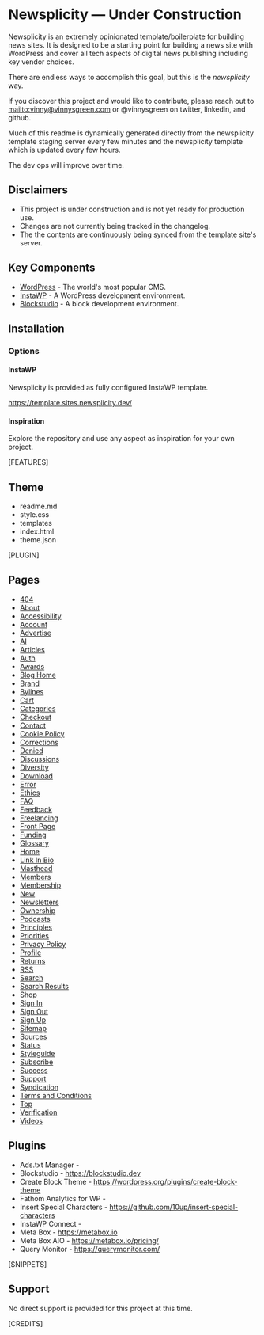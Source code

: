 # Newsplicity — Under Construction

Newsplicity is an extremely opinionated template/boilerplate for building news sites. It is designed to be a starting point for building a news site with WordPress and cover all tech aspects of digital news publishing including key vendor choices. 

There are endless ways to accomplish this goal, but this is the _newsplicity_ way.

If you discover this project and would like to contribute, please reach out to [mailto:vinny@vinnysgreen.com](vinny@vinnysgreen.com) or @vinnysgreen on twitter, linkedin, and github.

Much of this readme is dynamically generated directly from the newsplicity template staging server every few minutes and the newsplicity template which is updated every few hours.

The dev ops will improve over time.

## Disclaimers
- This project is under construction and is not yet ready for production use.
- Changes are not currently being tracked in the changelog.
- The the contents are continuously being synced from the template site's server.

## Key Components

- [WordPress](https://wordpress.org) - The world's most popular CMS.
- [InstaWP](https://instawp.io) - A WordPress development environment.
- [Blockstudio](https://blockstudio.dev) - A block development environment.

## Installation

### Options

#### InstaWP

Newsplicity is provided as fully configured InstaWP template. 

https://template.sites.newsplicity.dev/

#### Inspiration

Explore the repository and use any aspect as inspiration for your own project.

[FEATURES]

## Theme
- readme.md
- style.css
- templates
- index.html
- theme.json


[PLUGIN]

## Pages
- [404](https://template.sites.newsplicity.dev/404-page)
- [About](https://template.sites.newsplicity.dev/about)
- [Accessibility](https://template.sites.newsplicity.dev/accessibility)
- [Account](https://template.sites.newsplicity.dev/account)
- [Advertise](https://template.sites.newsplicity.dev/advertise)
- [AI](https://template.sites.newsplicity.dev/ai)
- [Articles](https://template.sites.newsplicity.dev/articles)
- [Auth](https://template.sites.newsplicity.dev/auth)
- [Awards](https://template.sites.newsplicity.dev/awards)
- [Blog Home](https://template.sites.newsplicity.dev/blog-home)
- [Brand](https://template.sites.newsplicity.dev/brand)
- [Bylines](https://template.sites.newsplicity.dev/bylines)
- [Cart](https://template.sites.newsplicity.dev/cart)
- [Categories](https://template.sites.newsplicity.dev/categories)
- [Checkout](https://template.sites.newsplicity.dev/checkout)
- [Contact](https://template.sites.newsplicity.dev/contact)
- [Cookie Policy](https://template.sites.newsplicity.dev/cookies)
- [Corrections](https://template.sites.newsplicity.dev/corrections)
- [Denied](https://template.sites.newsplicity.dev/denied)
- [Discussions](https://template.sites.newsplicity.dev/discussions)
- [Diversity](https://template.sites.newsplicity.dev/diversity)
- [Download](https://template.sites.newsplicity.dev/download)
- [Error](https://template.sites.newsplicity.dev/error)
- [Ethics](https://template.sites.newsplicity.dev/ethics)
- [FAQ](https://template.sites.newsplicity.dev/faq)
- [Feedback](https://template.sites.newsplicity.dev/feedback)
- [Freelancing](https://template.sites.newsplicity.dev/freelancing)
- [Front Page](https://template.sites.newsplicity.dev/front-page)
- [Funding](https://template.sites.newsplicity.dev/funding)
- [Glossary](https://template.sites.newsplicity.dev/glossary)
- [Home](https://template.sites.newsplicity.dev/home)
- [Link In Bio](https://template.sites.newsplicity.dev/link-in-bio)
- [Masthead](https://template.sites.newsplicity.dev/masthead)
- [Members](https://template.sites.newsplicity.dev/members)
- [Membership](https://template.sites.newsplicity.dev/membership)
- [New](https://template.sites.newsplicity.dev/new)
- [Newsletters](https://template.sites.newsplicity.dev/newsletters)
- [Ownership](https://template.sites.newsplicity.dev/ownership)
- [Podcasts](https://template.sites.newsplicity.dev/podcasts)
- [Principles](https://template.sites.newsplicity.dev/principles)
- [Priorities](https://template.sites.newsplicity.dev/priorities)
- [Privacy Policy](https://template.sites.newsplicity.dev/privacy)
- [Profile](https://template.sites.newsplicity.dev/profile)
- [Returns](https://template.sites.newsplicity.dev/returns)
- [RSS](https://template.sites.newsplicity.dev/rss-page)
- [Search](https://template.sites.newsplicity.dev/search)
- [Search Results](https://template.sites.newsplicity.dev/search-results)
- [Shop](https://template.sites.newsplicity.dev/shop)
- [Sign In](https://template.sites.newsplicity.dev/sign-in)
- [Sign Out](https://template.sites.newsplicity.dev/sign-out)
- [Sign Up](https://template.sites.newsplicity.dev/sign-up)
- [Sitemap](https://template.sites.newsplicity.dev/sitemap)
- [Sources](https://template.sites.newsplicity.dev/sources)
- [Status](https://template.sites.newsplicity.dev/status)
- [Styleguide](https://template.sites.newsplicity.dev/styleguide)
- [Subscribe](https://template.sites.newsplicity.dev/subscribe)
- [Success](https://template.sites.newsplicity.dev/success)
- [Support](https://template.sites.newsplicity.dev/support)
- [Syndication](https://template.sites.newsplicity.dev/syndication)
- [Terms and Conditions](https://template.sites.newsplicity.dev/terms)
- [Top](https://template.sites.newsplicity.dev/top)
- [Verification](https://template.sites.newsplicity.dev/verification)
- [Videos](https://template.sites.newsplicity.dev/videos)


## Plugins
- Ads.txt Manager - 
- Blockstudio - https://blockstudio.dev
- Create Block Theme - https://wordpress.org/plugins/create-block-theme
- Fathom Analytics for WP - 
- Insert Special Characters - https://github.com/10up/insert-special-characters
- InstaWP Connect - 
- Meta Box - https://metabox.io
- Meta Box AIO - https://metabox.io/pricing/
- Query Monitor - https://querymonitor.com/


[SNIPPETS]

## Support

No direct support is provided for this project at this time. 

[CREDITS]